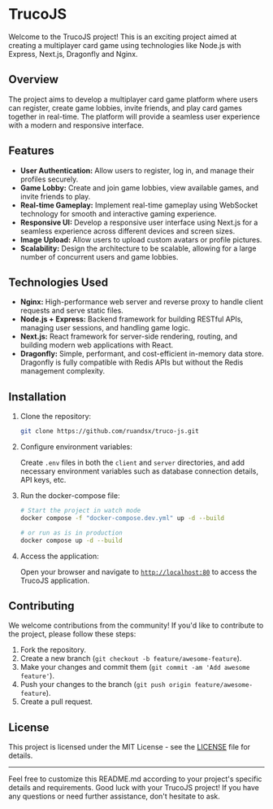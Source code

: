 # TrucoJS

Welcome to the TrucoJS project! This is an exciting project aimed at creating a multiplayer card game using technologies like Node.js with Express, Next.js, Dragonfly and Nginx.

## Overview

The project aims to develop a multiplayer card game platform where users can register, create game lobbies, invite friends, and play card games together in real-time. The platform will provide a seamless user experience with a modern and responsive interface.

## Features

- **User Authentication:** Allow users to register, log in, and manage their profiles securely.
- **Game Lobby:** Create and join game lobbies, view available games, and invite friends to play.
- **Real-time Gameplay:** Implement real-time gameplay using WebSocket technology for smooth and interactive gaming experience.
- **Responsive UI:** Develop a responsive user interface using Next.js for a seamless experience across different devices and screen sizes.
- **Image Upload:** Allow users to upload custom avatars or profile pictures.
- **Scalability:** Design the architecture to be scalable, allowing for a large number of concurrent users and game lobbies.

## Technologies Used

- **Nginx:** High-performance web server and reverse proxy to handle client requests and serve static files.
- **Node.js + Express:** Backend framework for building RESTful APIs, managing user sessions, and handling game logic.
- **Next.js:** React framework for server-side rendering, routing, and building modern web applications with React.
- **Dragonfly:** Simple, performant, and cost-efficient in-memory data store. Dragonfly is fully compatible with Redis APIs but without the Redis management complexity.

## Installation

1. Clone the repository:

   ```bash
   git clone https://github.com/ruandsx/truco-js.git
   ```

2. Configure environment variables:

   Create `.env` files in both the `client` and `server` directories, and add necessary environment variables such as database connection details, API keys, etc.

3. Run the docker-compose file:

   ```bash
   # Start the project in watch mode
   docker compose -f "docker-compose.dev.yml" up -d --build

   # or run as is in production
   docker compose up -d --build
   ```

4. Access the application:

   Open your browser and navigate to [`http://localhost:80`](http://localhost:80) to access the TrucoJS application.

## Contributing

We welcome contributions from the community! If you'd like to contribute to the project, please follow these steps:

1. Fork the repository.
2. Create a new branch (`git checkout -b feature/awesome-feature`).
3. Make your changes and commit them (`git commit -am 'Add awesome feature'`).
4. Push your changes to the branch (`git push origin feature/awesome-feature`).
5. Create a pull request.

## License

This project is licensed under the MIT License - see the [LICENSE](LICENSE) file for details.

---

Feel free to customize this README.md according to your project's specific details and requirements. Good luck with your TrucoJS project! If you have any questions or need further assistance, don't hesitate to ask.
